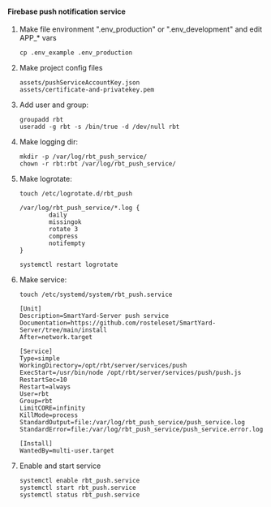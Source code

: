 #### Firebase push notification service
1. Make file environment  ".env_production" or ".env_development" and edit APP_* vars
    ```
    cp .env_example .env_production
    ```
2. Make project config files
   ```
   assets/pushServiceAccountKey.json 
   assets/certificate-and-privatekey.pem
   ```
3. Add user and group:
    ```
    groupadd rbt
    useradd -g rbt -s /bin/true -d /dev/null rbt
    ```

4.  Make logging dir:
    ````
    mkdir -p /var/log/rbt_push_service/
    chown -r rbt:rbt /var/log/rbt_push_service/
    ````
5. Make logrotate:
    ```
    touch /etc/logrotate.d/rbt_push
    
    /var/log/rbt_push_service/*.log {
            daily
            missingok
            rotate 3
            compress
            notifempty
    }
   
    systemctl restart logrotate
    ```

6.  Make service:
    ````
    touch /etc/systemd/system/rbt_push.service
    ````

    ```
    [Unit]
    Description=SmartYard-Server push service
    Documentation=https://github.com/rosteleset/SmartYard-Server/tree/main/install
    After=network.target
    
    [Service]
    Type=simple
    WorkingDirectory=/opt/rbt/server/services/push
    ExecStart=/usr/bin/node /opt/rbt/server/services/push/push.js
    RestartSec=10
    Restart=always
    User=rbt
    Group=rbt
    LimitCORE=infinity
    KillMode=process
    StandardOutput=file:/var/log/rbt_push_service/push_service.log
    StandardError=file:/var/log/rbt_push_service/push_service.error.log
    
    [Install]
    WantedBy=multi-user.target
    ```
7. Enable and start service
    ```
    systemctl enable rbt_push.service 
    systemctl start rbt_push.service 
    systemctl status rbt_push.service 
    ```